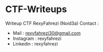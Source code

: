 # CTF-Writeups
Writeup CTF RexyFahrezi (Noid3a)
Contact :
 - Mail : rexyfahrezi30@gmail.com
 - Instagram : rexyfahrezi
 - Linkedin : rexyfahrezi
